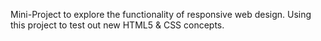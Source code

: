 Mini-Project to explore the functionality of responsive web design.
Using this project to test out new HTML5 & CSS concepts.
